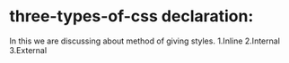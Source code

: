 # three-types-of-css declaration:
In this we are discussing about method of giving styles.
1.Inline
2.Internal
3.External

